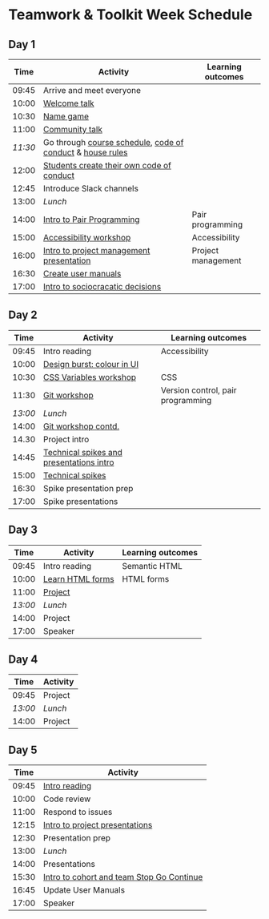 # Teamwork & Toolkit Week Schedule

## Day 1

| Time    | Activity                                                                                           | Learning outcomes  |
| ------- | -------------------------------------------------------------------------------------------------- | ------------------ |
| 09:45   | Arrive and meet everyone                                                                           |                    |
| 10:00   | [Welcome talk][welcome-talk]                                                                       |                    |
| 10:30   | [Name game][name-game]                                                                             |                    |
| 11:00   | [Community talk][community-talk]                                                                   |                    |
| _11:30_ | Go through [course schedule][course-schedule], [code of conduct][coc] & [house rules][house-rules] |                    |
| 12:00   | [Students create their own code of conduct][student-coc]                                           |                    |
| 12:45   | Introduce Slack channels                                                                           |                    |
| 13:00   | _Lunch_                                                                                            |                    |
| 14:00   | [Intro to Pair Programming][intro-pairing]                                                         | Pair programming   |
| 15:00   | [Accessibility workshop][a11y-workshop]                                                            | Accessibility      |
| 16:00   | [Intro to project management presentation][pm-talk]                                                | Project management |
| 16:30   | [Create user manuals][user-manuals]                                                                |                    |
| 17:00   | [Intro to sociocracatic decisions][intro-sociocracy]                                               |                    |

[welcome-talk]: http://facresources.com/slides/students-day-1-talk#/
[name-game]: https://github.com/foundersandcoders/master-reference/blob/master/coursebook/week-1/resources/name-game.md
[community-talk]: https://facresources.com/slides/community-talk#/
[course-schedule]: https://founders-and-coders.gitbook.io/coursebook/
[house-rules]: https://founders-and-coders.gitbook.io/coursebook/documents/house-rules
[coc]: https://founders-and-coders.gitbook.io/coursebook/documents/code-of-conduct
[student-coc]: https://github.com/foundersandcoders/master-reference/blob/master/coursebook/week-1/cohort-code-of-conduct.md
[intro-pairing]: https://founders-and-coders.gitbook.io/coursebook/documents/pair-programming
[a11y-workshop]: https://github.com/foundersandcoders/web-accessibility/blob/master/putting-yourself-in-someone-elses-shoes.md
[pm-talk]: https://hackmd.io/@sofer/S1wGfV2M8#/
[user-manuals]: https://github.com/foundersandcoders/master-reference/blob/master/coursebook/general/user-manuals/ISSUE_TEMPLATE.md
[intro-sociocracy]: https://founders-and-coders.gitbook.io/coursebook/documents/sociocracy

## Day 2

| Time    | Activity                                                   | Learning outcomes                 |
| ------- | ---------------------------------------------------------- | --------------------------------- |
| 09:45   | Intro reading                                              | Accessibility                     |
| 10:00   | [Design burst: colour in UI][db-colour]                    |                                   |
| 10:30   | [CSS Variables workshop][db-colour-ws]                     | CSS                               |
| 11:30   | [Git workshop][git-ws]                                     | Version control, pair programming |
| _13:00_ | _Lunch_                                                    |                                   |
| 14:00   | [Git workshop contd.][git-ws]                              |                                   |
| 14.30   | Project intro                                              |                                   |
| 14:45   | [Technical spikes and presentations intro][research-guide] |                                   |
| 15:00   | [Technical spikes][technical-spikes]                       |                                   |
| 16:30   | Spike presentation prep                                    |                                   |
| 17:00   | Spike presentations                                        |                                   |

[db-colour]: http://facresources.com/slides/design-burst-week1.html
[db-colour-ws]: https://github.com/bobbysebolao/learn-css-variables
[git-ws]: https://github.com/foundersandcoders/git-workflow-workshop-for-two
[research-guide]: https://founders-and-coders.gitbook.io/coursebook/documents/spikes
[technical-spikes]: ./spikes.md

## Day 3

| Time    | Activity                        | Learning outcomes |
| ------- | ------------------------------- | ----------------- |
| 09:45   | Intro reading                   | Semantic HTML     |
| 10:00   | [Learn HTML forms][learn-forms] | HTML forms        |
| 11:00   | [Project][projects]             |                   |
| _13:00_ | _Lunch_                         |                   |
| 14:00   | Project                         |                   |
| 17:00   | Speaker                         |                   |

[learn-forms]: https://github.com/oliverjam/learn-html-forms/
[projects]: https://founders-and-coders.gitbook.io/coursebook/documents/projects

## Day 4

| Time    | Activity |
| ------- | -------- |
| 09:45   | Project  |
| _13:00_ | _Lunch_  |
| 14:00   | Project  |

## Day 5

| Time  | Activity                                                      |
| ----- | ------------------------------------------------------------- |
| 09:45 | [Intro reading][intro-code-review]                            |
| 10:00 | Code review                                                   |
| 11:00 | Respond to issues                                             |
| 12:15 | [Intro to project presentations][intro-project-presentations] |
| 12:30 | Presentation prep                                             |
| 13:00 | _Lunch_                                                       |
| 14:00 | Presentations                                                 |
| 15:30 | [Intro to cohort and team Stop Go Continue][intro-retros]     |
| 16:45 | Update User Manuals                                           |
| 17:00 | Speaker                                                       |

[intro-code-review]: https://founders-and-coders.gitbook.io/coursebook/documents/code-review
[intro-project-presentations]: https://founders-and-coders.gitbook.io/coursebook/documents/projects#project-presentation
[intro-retros]: https://founders-and-coders.gitbook.io/coursebook/documents/retrospectives
